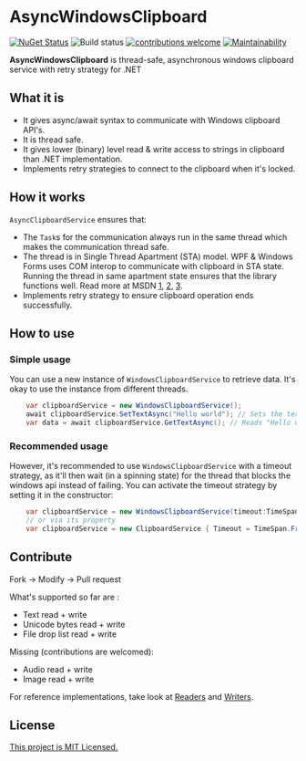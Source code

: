 # AsyncWindowsClipboard

[![NuGet Status](https://img.shields.io/nuget/v/AsyncClipboardService.svg?style=flat)](https://nuget.org/packages/AsyncClipboardService/) ![Build status](https://github.com/undergroundwires/AsyncWindowsClipboard/workflows/Build%20&%20test/badge.svg) [![contributions welcome](https://img.shields.io/badge/contributions-welcome-brightgreen.svg?style=flat)](https://github.com/undergroundwires/AsyncWindowsClipboard) [![Maintainability](https://api.codeclimate.com/v1/badges/22aa4312f0f93e671a73/maintainability)](https://codeclimate.com/github/undergroundwires/AsyncWindowsClipboard/maintainability)

**AsyncWindowsClipboard** is thread-safe, asynchronous windows clipboard service with retry strategy for .NET

## What it is

- It gives async/await syntax to communicate with Windows clipboard API's.
- It is thread safe.
- It gives lower (binary) level read & write access to strings in clipboard than .NET implementation.
- Implements retry strategies to connect to the clipboard when it's locked.

## How it works

`AsyncClipboardService` ensures that:

- The `Task`s for the communication always run in the same thread which makes the communication thread safe.
- The thread is in Single Thread Apartment (STA) model. WPF & Windows Forms uses COM interop to communicate with clipboard in STA state. Running the thread in same apartment state ensures that the library functions well. Read more at MSDN [1](https://docs.microsoft.com/en-us/previous-versions/dotnet/netframework-3.0/ms182351(v=vs.80)?redirectedfrom=MSDN), [2](https://blogs.msdn.microsoft.com/jfoscoding/2005/04/07/why-is-stathread-required/), [3](https://web.archive.org/web/20090417041403/http://msdn.microsoft.com/en-us/magazine/cc188722.aspx).
- Implements retry strategy to ensure clipboard operation ends successfully.

## How to use

### Simple usage

You can use a new instance of `WindowsClipboardService` to retrieve data. It's okay to use the instance from different threads.

```c#
    var clipboardService = new WindowsClipboardService();
    await clipboardService.SetTextAsync("Hello world"); // Sets the text
    var data = await clipboardService.GetTextAsync(); // Reads "Hello world"
```

### Recommended usage

However, it's recommended to use `WindowsClipboardService` with a timeout strategy, as it'll then wait (in a spinning state) for the thread that blocks the windows api instead of failing. You can activate the timeout strategy by setting it in the constructor:

```c#
    var clipboardService = new WindowsClipboardService(timeout:TimeSpan.FromMilliseconds(200)); 
    // or via its property
    var clipboardService = new ClipboardService { Timeout = TimeSpan.FromMilliseconds(200) };
```

## Contribute

Fork → Modify → Pull request

What's supported so far are :

- Text read + write
- Unicode bytes read + write
- File drop list read + write

Missing (contributions are welcomed):

- Audio read + write
- Image read + write

For reference implementations, take look at [Readers](./src/AsyncWindowsClipboard/Modifiers/Readers) and [Writers](./src/AsyncWindowsClipboard/Modifiers/Writers).

## License

[This project is MIT Licensed.](./LICENSE)

